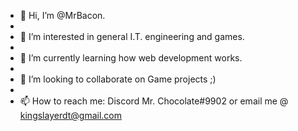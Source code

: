 - 👋 Hi, I’m @MrBacon.
- 
- 👀 I’m interested in general I.T. engineering and games.
- 
- 🌱 I’m currently learning how web development works.
- 
- 💞️ I’m looking to collaborate on Game projects ;)
- 
- 📫 How to reach me: Discord Mr. Chocolate#9902 or email me @ kingslayerdt@gmail.com
